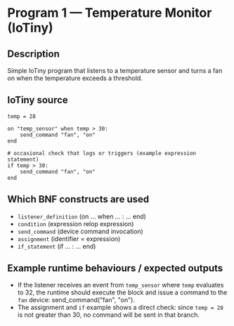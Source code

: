 # Program 1 — Temperature Monitor (IoTiny)

## Description

Simple IoTiny program that listens to a temperature sensor and turns a fan on when the temperature exceeds a threshold.

## IoTiny source

```
temp = 28

on "temp_sensor" when temp > 30:
    send_command "fan", "on"
end

# occasional check that logs or triggers (example expression statement)
if temp > 30:
    send_command "fan", "on"
end
```

## Which BNF constructs are used

- `listener_definition` (on ... when ... : ... end)
- `condition` (expression relop expression)
- `send_command` (device command invocation)
- `assignment` (identifier = expression)
- `if_statement` (if ... : ... end)

## Example runtime behaviours / expected outputs

- If the listener receives an event from `temp_sensor` where `temp` evaluates to 32, the runtime should execute the block and issue a command to the `fan` device: send_command("fan", "on").
- The assignment and `if` example shows a direct check: since `temp = 28` is not greater than 30, no command will be sent in that branch.
